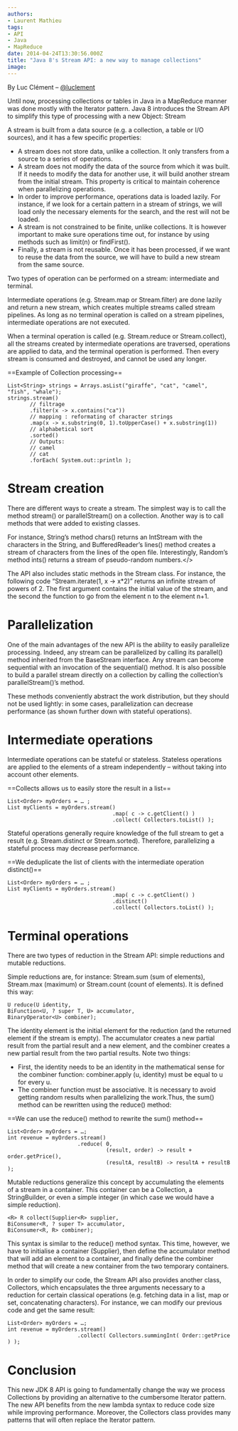 ```yaml
---
authors:
- Laurent Mathieu
tags:
- API
- Java
- MapReduce
date: 2014-04-24T13:30:56.000Z
title: "Java 8's Stream API: a new way to manage collections"
image: 
---
```


By Luc Clément – [@luclement](http://www.twitter.com/luclement)

Until now, processing collections or tables in Java in a MapReduce manner was done mostly with the Iterator pattern. Java 8 introduces the Stream API to simplify this type of processing with a new Object: Stream

A stream is built from a data source (e.g. a collection, a table or I/O sources), and it has a few specific properties:

- A stream does not store data, unlike a collection. It only transfers from a source to a series of operations.
- A stream does not modify the data of the source from which it was built. If it needs to modify the data for another use, it will build another stream from the initial stream. This property is critical to maintain coherence when parallelizing operations.
- In order to improve performance, operations data is loaded lazily. For instance, if we look for a certain pattern in a stream of strings, we will load only the necessary elements for the search, and the rest will not be loaded.
- A stream is not constrained to be finite, unlike collections. It is however important to make sure operations time out, for instance by using methods such as limit(n) or findFirst().
- Finally, a stream is not reusable. Once it has been processed, if we want to reuse the data from the source, we will have to build a new stream from the same source.

Two types of operation can be performed on a stream: intermediate and terminal.

Intermediate operations (e.g. Stream.map or Stream.filter) are done lazily and return a new stream, which creates multiple streams called stream pipelines. As long as no terminal operation is called on a stream pipelines, intermediate operations are not executed.

When a terminal operation is called (e.g. Stream.reduce or Stream.collect), all the streams created by intermediate operations are traversed, operations are applied to data, and the terminal operation is performed. Then every stream is consumed and destroyed, and cannot be used any longer.

==Example of Collection processing==
```language-java
List<String> strings = Arrays.asList("giraffe", "cat", "camel", "fish", "whale");
strings.stream()
       // filtrage
       .filter(x -> x.contains("ca"))
       // mapping : reformating of character strings
       .map(x -> x.substring(0, 1).toUpperCase() + x.substring(1))
       // alphabetical sort
       .sorted()
       // Outputs:
       // camel
       // cat
       .forEach( System.out::println );
```

# Stream creation

There are different ways to create a stream. The simplest way is to call the method stream() or parallelStream() on a collection. Another way is to call methods that were added to existing classes.

For instance, String’s method chars() returns an IntStream with the characters in the String, and BufferedReader’s lines() method creates a stream of characters from the lines of the open file. Interestingly, Random’s method ints() returns a stream of pseudo-random numbers.</>

The API also includes static methods in the Stream class. For instance, the following code “Stream.iterate(1, x -> x*2)” returns an infinite stream of powers of 2. The first argument contains the initial value of the stream, and the second the function to go from the element n to the element n+1.

# Parallelization

One of the main advantages of the new API is the ability to easily parallelize processing. Indeed, any stream can be parallelized by calling its parallel() method inherited from the BaseStream interface. Any stream can become sequential with an invocation of the sequential() method. It is also possible to build a parallel stream directly on a collection by calling the collection’s parallelStream()’s method.

These methods conveniently abstract the work distribution, but they should not be used lightly: in some cases, parallelization can decrease performance (as shown further down with stateful operations).

# Intermediate operations

Intermediate operations can be stateful or stateless. Stateless operations are applied to the elements of a stream independently – without taking into account other elements.

==Collects allows us to easily store the result in a list==
```language-java
List<Order> myOrders = … ;
List myClients = myOrders.stream()
                                 .map( c -> c.getClient() )
                                 .collect( Collectors.toList() );
```

Stateful operations generally require knowledge of the full stream to get a result (e.g. Stream.distinct or Stream.sorted). Therefore, parallelizing a stateful process may decrease performance.

==We deduplicate the list of clients with the intermediate operation distinct()==
```language-java
List<Order> myOrders = … ;
List myClients = myOrders.stream()
                                 .map( c -> c.getClient() )
                                 .distinct()
                                 .collect( Collectors.toList() );
```

# Terminal operations

There are two types of reduction in the Stream API: simple reductions and mutable reductions.

Simple reductions are, for instance: Stream.sum (sum of elements), Stream.max (maximum) or Stream.count (count of elements). It is defined this way:

```language-java
U reduce(U identity,
BiFunction<U, ? super T, U> accumulator,
BinaryOperator<U> combiner);
```

The identity element is the initial element for the reduction (and the returned element if the stream is empty). The accumulator creates a new partial result from the partial result and a new element, and the combiner creates a new partial result from the two partial results. Note two things:

- First, the identity needs to be an identity in the mathematical sense for the combiner function: combiner.apply (u, identity) must be equal to u for every u.
- The combiner function must be associative. It is necessary to avoid getting random results when parallelizing the work.Thus, the sum() method can be rewritten using the reduce() method:

==We can use the reduce() method to rewrite the sum() method==
```language-java
List<Order> myOrders = …;
int revenue = myOrders.stream()
                      .reduce( 0,
                               (result, order) -> result + order.getPrice(),
                               (resultA, resultB) -> resultA + resultB );
```

Mutable reductions generalize this concept by accumulating the elements of a stream in a container. This container can be a Collection, a StringBuilder, or even a simple integer (in which case we would have a simple reduction).

```language-java
<R> R collect(Supplier<R> supplier,
BiConsumer<R, ? super T> accumulator,
BiConsumer<R, R> combiner);
```

This syntax is similar to the reduce() method syntax. This time, however, we have to initialise a container (Supplier), then define the accumulator method that will add an element to a container, and finally define the combiner method that will create a new container from the two temporary containers.

In order to simplify our code, the Stream API also provides another class, Collectors, which encapsulates the three arguments necessary to a reduction for certain classical operations (e.g. fetching data in a list, map or set, concatenating characters). For instance, we can modify our previous code and get the same result:

```language-java
List<Order> myOrders = …;
int revenue = myOrders.stream()
                      .collect( Collectors.summingInt( Order::getPrice ) );
```

# Conclusion

This new JDK 8 API is going to fundamentally change the way we process Collections by providing an alternative to the cumbersome Iterator pattern. The new API benefits from the new lambda syntax to reduce code size while improving performance. Moreover, the Collectors class provides many patterns that will often replace the Iterator pattern.
